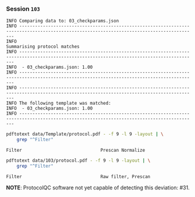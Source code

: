 ### Session `103`

```text
INFO Comparing data to: 03_checkparams.json
INFO ------------------------------------------------------------------------------------------------------------------------------------------
INFO                                                        Summarising protocol matches
INFO ------------------------------------------------------------------------------------------------------------------------------------------
INFO  - 03_checkparams.json: 1.00
INFO ------------------------------------------------------------------------------------------------------------------------------------------
INFO ------------------------------------------------------------------------------------------------------------------------------------------
INFO The following template was matched:
INFO  - 03_checkparams.json: 1.00
INFO ------------------------------------------------------------------------------------------------------------------------------------------
```

```sh
pdftotext data/Template/protocol.pdf - -f 9 -l 9 -layout | \
    grep "^Filter"
```

`Filter                              Prescan Normalize`

```sh
pdftotext data/103/protocol.pdf - -f 9 -l 9 -layout | \
    grep "^Filter"
```

`Filter                              Raw filter, Prescan`

**NOTE**: ProtocolQC software not yet capable of detecting this deviation: #31.
